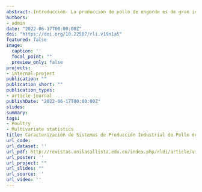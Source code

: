 ```yaml
---
abstract: Introducción- La producción de pollo de engorde es de gran interés para el departamento de Santander dada su alta participación dentro del PIB pecuario, lo que lo constituye en el principal centro avícola nacional. Es importante conocer las condiciones bajo las cuales se realiza la producción de pollo de engorde e identificar el potencial que tienen estos sistemas de producción. Objetivo- caracterizar los sistemas de producción industrial de pollo de engorde ubicados en el departamento de Santander. Materiales y métodos- Para el desarrollo del trabajo se contó con información proveniente de 79 predios avícolas los cuales se encontraban ubicados en 4 provincias- Metropolitana, Soto, Guanentá y Yariguíes. Se realizó un análisis de clúster y se generó un índice de adopción tecnológica. Resultados- Se encontró que existe variación en la adopción de tecnologías, siendo las más frecuentes las tecnologías blandas. Santander obtuvo un índice de adopción tecnológica bajo. Conclusiones- El sector avícola del departamento de Santander posee un bajo índice de adopción tecnológica, lo cual sugiere la necesidad de evaluar el efecto que esto tiene sobre los resultados productivos con miras al incremento de la productividad a largo plazo en la zona
authors:
- admin
date: "2022-06-17T00:00:00Z"
doi: "https://doi.org/10.22507/rli.v19n1a5"
featured: false
image:
  caption: ''
  focal_point: ""
  preview_only: false
projects:
- internal-project
publication: ""
publication_short: ""
publication_types:
- article-journal
publishDate: "2022-06-17T00:00:00Z"
slides: 
summary: 
tags:
- Poultry
- Multivariate statistics  
title: Caracterización de Sistemas de Producción Industrial de Pollo de Engorde en el Departamento de Santander- Colombia
url_code: 
url_dataset: ''
url_pdf: http://revistas.unilasallista.edu.co/index.php/rldi/article/view/2870/210210644
url_poster: ''
url_project: ""
url_slides: ""
url_source: ''
url_video: ''
---
```


